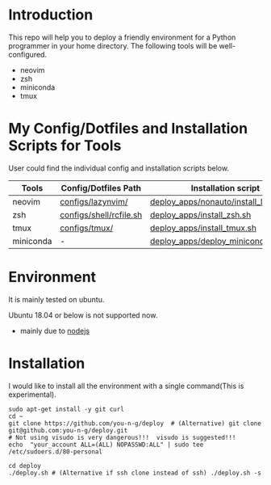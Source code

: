 
# Introduction
This repo will help you to deploy a friendly environment for a Python programmer in your home directory. The following tools will be well-configured.
- neovim
- zsh
- miniconda
- tmux



# My Config/Dotfiles and Installation Scripts for Tools
User could find the individual config and installation scripts below.

| Tools     | Config/Dotfiles Path                               | Installation script                                                |
|-----------|----------------------------------------------------|--------------------------------------------------------------------|
| neovim    | [configs/lazynvim/](configs/lazynvim/)                     | [deploy_apps/nonauto/install_lazyvim.sh](deploy_apps/nonauto/install_lazyvim.sh)     |
| zsh       | [configs/shell/rcfile.sh](configs/shell/rcfile.sh) | [deploy_apps/install_zsh.sh](deploy_apps/install_zsh.sh)           |
| tmux      | [configs/tmux/](configs/tmux/)                     | [deploy_apps/install_tmux.sh](deploy_apps/install_tmux.sh)         |
| miniconda | -                                                  | [deploy_apps/deploy_miniconda.sh](deploy_apps/deploy_miniconda.sh) |

# Environment
It is mainly tested on ubuntu.

Ubuntu 18.04 or below is not supported now.
- mainly due to  [nodejs](deploy_apps/deploy_nodejs.sh)

# Installation
I would like to install all the environment with a single command(This is experimental).

```
sudo apt-get install -y git curl
cd ~
git clone https://github.com/you-n-g/deploy  # (Alternative) git clone git@github.com:you-n-g/deploy.git
# Not using visudo is very dangerous!!!  visudo is suggested!!!
echo  "your_account ALL=(ALL) NOPASSWD:ALL" | sudo tee /etc/sudoers.d/80-personal

cd deploy
./deploy.sh # (Alternative if ssh clone instead of ssh) ./deploy.sh -s
```
